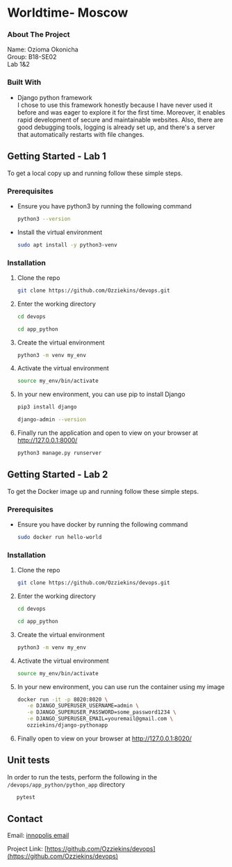 # Worldtime- Moscow

### About The Project

Name: Ozioma Okonicha  
Group: B18-SE02  
Lab 1&2

### Built With

* Django python framework  
I chose to use this framework honestly because I have never used it before and was eager to explore it for the first time. Moreover, it enables rapid development of secure and maintainable websites. Also, there are good debugging tools, logging is already set up, and there's a server that automatically restarts with file changes.


## Getting Started - Lab 1 

To get a local copy up and running follow these simple steps.

### Prerequisites 

* Ensure you have python3 by running the following command
  ```sh
  python3 --version
  ```
* Install the virtual environment
  ```sh
  sudo apt install -y python3-venv
  ```

### Installation

1. Clone the repo
   ```sh
   git clone https://github.com/Ozziekins/devops.git
   ```
2. Enter the working directory
   ```sh
   cd devops
   
   cd app_python
   ```
3. Create the virtual environment
   ```sh
   python3 -m venv my_env
   ```
4. Activate the virtual environment
   ```sh
   source my_env/bin/activate
   ```
5. In your new environment, you can use pip to install Django
   ```sh
   pip3 install django

   django-admin --version
   ```
6. Finally run the application and open to view on your browser at http://127.0.0.1:8000/
   ```sh
   python3 manage.py runserver
   ```


## Getting Started - Lab 2 

To get the Docker image up and running follow these simple steps.

### Prerequisites 

* Ensure you have docker by running the following command
  ```sh
  sudo docker run hello-world
  ```

### Installation

1. Clone the repo
   ```sh
   git clone https://github.com/Ozziekins/devops.git
   ```
2. Enter the working directory
   ```sh
   cd devops

   cd app_python
   ```
3. Create the virtual environment
   ```sh
   python3 -m venv my_env
   ```
4. Activate the virtual environment
   ```sh
   source my_env/bin/activate
   ```
5. In your new environment, you can use run the container using my image
   ```sh
   docker run -it -p 8020:8020 \
      -e DJANGO_SUPERUSER_USERNAME=admin \
      -e DJANGO_SUPERUSER_PASSWORD=some_password1234 \
      -e DJANGO_SUPERUSER_EMAIL=youremail@gmail.com \
      ozziekins/django-pythonapp
   ```
6. Finally open to view on your browser at http://127.0.0.1:8020/

## Unit tests

In order to run the tests, perform the following in the `/devops/app_python/python_app` directory  
```sh
   pytest
```



## Contact

Email: [innopolis email](mailto:o.okonicha@innopolis.university)  

Project Link: [https://github.com/Ozziekins/devops](https://github.com/Ozziekins/devops)




